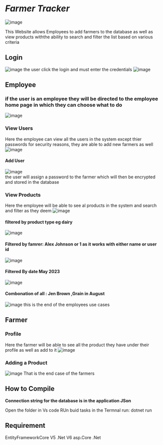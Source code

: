 # *Farmer Tracker*

![image](https://github.com/HumanClone/Prog3APart2/assets/74468682/cd3cb56b-cc42-436c-b270-e17827ca5f81)

This Website allows Employees to add farmers to the database as well as view products withthe ability to search and filter the list based on various criteria


## Login
![image](https://github.com/HumanClone/Prog3APart2/assets/74468682/dcc49ba6-971c-4a69-ab35-994c74794330)
the user click the login and must enter the credentials
![image](https://github.com/HumanClone/Prog3APart2/assets/74468682/ca59a092-3b05-4c18-8ac2-0e82795fd2d8)

## Employee

### if the user is an employee they will be directed to the employee home page in which they can choose what to do 
![image](https://github.com/HumanClone/Prog3APart2/assets/74468682/e2e4ab86-cde1-4fb6-8b93-9c4418de6de7)

### View Users 
Here the employee can view all the users in the system except thier passwords for security reasons, they are able to add new farmers as well
![image](https://github.com/HumanClone/Prog3APart2/assets/74468682/7af61f8f-1b54-4bdd-9d85-1648c4b50c49)
#### Add User
![image](https://github.com/HumanClone/Prog3APart2/assets/74468682/270f676b-315b-492d-8236-ea9912456612)\
the user will assign a password to the farmer which will then be encrypted and stored in the database

### View Products
Here the employee will be able to see al products in the system and search and filter as they deem 
![image](https://github.com/HumanClone/Prog3APart2/assets/74468682/fa961b82-72b4-4521-a84d-5aea1f1ee7fe)
#### filtered by product type eg dairy
![image](https://github.com/HumanClone/Prog3APart2/assets/74468682/06d58c8a-2e16-46c9-b9c1-6993b1717dce)
#### Filtered by famrer: Alex Johnson or 1 as it works with either name or user id
![image](https://github.com/HumanClone/Prog3APart2/assets/74468682/6ceca645-6a00-45e2-9285-0b9608827363)
#### Filtered By date May 2023
![image](https://github.com/HumanClone/Prog3APart2/assets/74468682/c653cab3-7e61-430b-b3e1-6ca0190012bf)
#### Combonation of all : Jen Brown ,Grain in August
![image](https://github.com/HumanClone/Prog3APart2/assets/74468682/43752107-6106-4de2-8d70-acb071908b83)
this is the end of the employees use cases 

## Farmer
### Profile
Here the farmer will be able to see all the product they have under their profile as well as add to it 
![image](https://github.com/HumanClone/Prog3APart2/assets/74468682/c796a2f5-7476-46dd-9e53-1cbc407175ff)
### Adding a Product
![image](https://github.com/HumanClone/Prog3APart2/assets/74468682/aab1c66a-db3f-473c-80d4-fecc23da4b4f)
That is the end case of the farmers

## How to Compile
**Connection string for the database is in the application JSon**

Open the folder in Vs code 
RUn buid tasks
in the Termnal run: dotnet run

## Requirement
EntityFrameworkCore V5
.Net V6
asp.Core .Net






